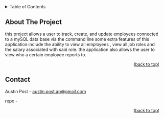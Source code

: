 <!-- TABLE OF CONTENTS -->
<details>
  <summary>Table of Contents</summary>
  <ol>
    <li>
      <a href="#about-the-project">About The Project</a>
      <ul>
        <li><a href="#built-with">Built With</a></li>
      </ul>
    </li>
    <li>
      <a href="#getting-started">Getting Started</a>
      <ul>
        <li><a href="#prerequisites">Prerequisites</a></li>
        <li><a href="#installation">Installation</a></li>
      </ul>
    </li>
    <li><a href="#usage">Usage</a></li>
    <li><a href="#roadmap">Roadmap</a></li>
    <li><a href="#contributing">Contributing</a></li>
    <li><a href="#license">License</a></li>
    <li><a href="#contact">Contact</a></li>
    <li><a href="#acknowledgments">Acknowledgments</a></li>
  </ol>
</details>




<!-- ABOUT THE PROJECT -->
## About The Project
this project allows a user to track, create, and update employees connected to a mySQL data base via the command line 
some extra features of this application include 
the ability to view all employees , view all job roles and the salary associated with said role.
the application also allows the user to view who a certain employee reports to.
 


<p align="right">(<a href="#readme-top">back to top</a>)</p>


<!-- CONTACT -->
## Contact

Austin Post  - austin.post.ap@gmail.com

repo - 

<p align="right">(<a href="#readme-top">back to top</a>)</p>
